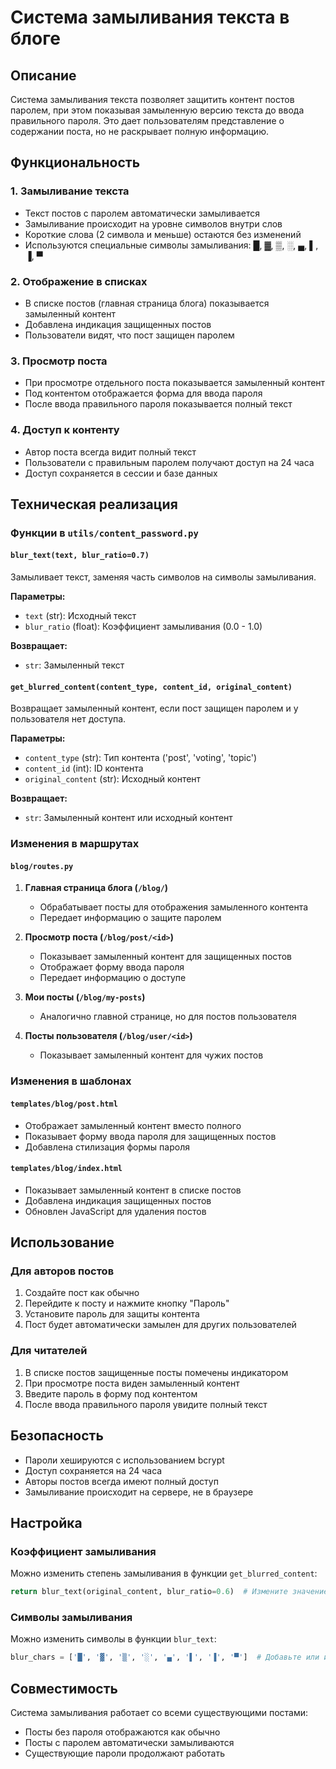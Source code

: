 # Система замыливания текста в блоге

## Описание

Система замыливания текста позволяет защитить контент постов паролем, при этом показывая замыленную версию текста до ввода правильного пароля. Это дает пользователям представление о содержании поста, но не раскрывает полную информацию.

## Функциональность

### 1. Замыливание текста
- Текст постов с паролем автоматически замыливается
- Замыливание происходит на уровне символов внутри слов
- Короткие слова (2 символа и меньше) остаются без изменений
- Используются специальные символы замыливания: █, ▓, ▒, ░, ▄, ▌, ▐, ▀

### 2. Отображение в списках
- В списке постов (главная страница блога) показывается замыленный контент
- Добавлена индикация защищенных постов
- Пользователи видят, что пост защищен паролем

### 3. Просмотр поста
- При просмотре отдельного поста показывается замыленный контент
- Под контентом отображается форма для ввода пароля
- После ввода правильного пароля показывается полный текст

### 4. Доступ к контенту
- Автор поста всегда видит полный текст
- Пользователи с правильным паролем получают доступ на 24 часа
- Доступ сохраняется в сессии и базе данных

## Техническая реализация

### Функции в `utils/content_password.py`

#### `blur_text(text, blur_ratio=0.7)`
Замыливает текст, заменяя часть символов на символы замыливания.

**Параметры:**
- `text` (str): Исходный текст
- `blur_ratio` (float): Коэффициент замыливания (0.0 - 1.0)

**Возвращает:**
- `str`: Замыленный текст

#### `get_blurred_content(content_type, content_id, original_content)`
Возвращает замыленный контент, если пост защищен паролем и у пользователя нет доступа.

**Параметры:**
- `content_type` (str): Тип контента ('post', 'voting', 'topic')
- `content_id` (int): ID контента
- `original_content` (str): Исходный контент

**Возвращает:**
- `str`: Замыленный контент или исходный контент

### Изменения в маршрутах

#### `blog/routes.py`

1. **Главная страница блога (`/blog/`)**
   - Обрабатывает посты для отображения замыленного контента
   - Передает информацию о защите паролем

2. **Просмотр поста (`/blog/post/<id>`)**
   - Показывает замыленный контент для защищенных постов
   - Отображает форму ввода пароля
   - Передает информацию о доступе

3. **Мои посты (`/blog/my-posts`)**
   - Аналогично главной странице, но для постов пользователя

4. **Посты пользователя (`/blog/user/<id>`)**
   - Показывает замыленный контент для чужих постов

### Изменения в шаблонах

#### `templates/blog/post.html`
- Отображает замыленный контент вместо полного
- Показывает форму ввода пароля для защищенных постов
- Добавлена стилизация формы пароля

#### `templates/blog/index.html`
- Показывает замыленный контент в списке постов
- Добавлена индикация защищенных постов
- Обновлен JavaScript для удаления постов

## Использование

### Для авторов постов
1. Создайте пост как обычно
2. Перейдите к посту и нажмите кнопку "Пароль"
3. Установите пароль для защиты контента
4. Пост будет автоматически замылен для других пользователей

### Для читателей
1. В списке постов защищенные посты помечены индикатором
2. При просмотре поста виден замыленный контент
3. Введите пароль в форму под контентом
4. После ввода правильного пароля увидите полный текст

## Безопасность

- Пароли хешируются с использованием bcrypt
- Доступ сохраняется на 24 часа
- Авторы постов всегда имеют полный доступ
- Замыливание происходит на сервере, не в браузере

## Настройка

### Коэффициент замыливания
Можно изменить степень замыливания в функции `get_blurred_content`:
```python
return blur_text(original_content, blur_ratio=0.6)  # Измените значение
```

### Символы замыливания
Можно изменить символы в функции `blur_text`:
```python
blur_chars = ['█', '▓', '▒', '░', '▄', '▌', '▐', '▀']  # Добавьте или измените символы
```

## Совместимость

Система замыливания работает со всеми существующими постами:
- Посты без пароля отображаются как обычно
- Посты с паролем автоматически замыливаются
- Существующие пароли продолжают работать 